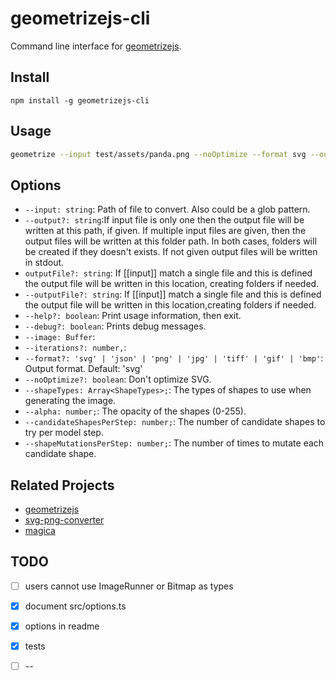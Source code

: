 # geometrizejs-cli

Command line interface for [geometrizejs](https://github.com/cancerberoSgx/geometrizejs). 

## Install

```sg
npm install -g geometrizejs-cli 
```

## Usage

```sh
geometrize --input test/assets/panda.png --noOptimize --format svg --output tmp/1 --shapeTypes triangle,rectangle --iterations 100
```

## Options

 * `--input: string`: Path of file to convert. Also could be a glob pattern.
 * `--output?: string`:If input file is only one then the output file will be written at this path, if given. If multiple input files are given, then the output files will be written at this folder path. In both cases, folders will be created if they doesn't exists. If not given output files will be written in stdout.
 * `outputFile?: string`: If [[input]] match a single file and this is defined the output file will be written in this location, creating folders if needed.
 * `--outputFile?: string`: If [[input]] match a single file and this is defined the output file will be written in this location,creating folders if needed.
 * `--help?: boolean`:  Print usage information, then exit.
 * `--debug?: boolean`:  Prints debug messages.
 * `--image: Buffer`:
 * `--iterations?: number,`:
 * `--format?: 'svg' | 'json' | 'png' | 'jpg' | 'tiff' | 'gif' | 'bmp'`: Output format. Default: 'svg'
 * `--noOptimize?: boolean`: Don't optimize SVG.
 * `--shapeTypes: Array<ShapeTypes>;`: The types of shapes to use when generating the image.
 * `--alpha: number;`: The opacity of the shapes (0-255).
 * `--candidateShapesPerStep: number;`: The number of candidate shapes to try per model step.
 * `--shapeMutationsPerStep: number;`: The number of times to mutate each candidate shape.

## Related Projects

 * [geometrizejs](https://github.com/cancerberoSgx/geometrizejs)
 * [svg-png-converter](https://www.npmjs.com/package/svg-png-converter)
 * [magica](https://www.npmjs.com/package/magica)
 
## TODO

- [ ] users cannot use ImageRunner or Bitmap as types
- [x] document src/options.ts
- [x] options in readme
- [x] tests
- [ ] --

